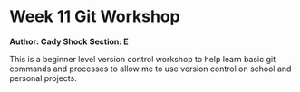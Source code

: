 # Week 11 Git Workshop
**Author: Cady Shock** <Cady Shock>
**Section: E** <E>

This is a beginner level version control workshop to help learn basic git commands and processes to allow me to use version control on school and personal projects.
